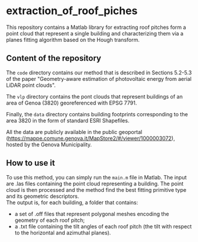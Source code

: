 # extraction_of_roof_piches

This repository contains a Matlab library for extracting roof pitches form a point cloud that represent a single building and characterizing them via a planes fitting algorithm based on the Hough transform. 

## Content of the repository

The ```code``` directory contains our method that is described in Sections 5.2-5.3 of the paper "Geometry-aware estimation of photovoltaic energy from aerial LiDAR point clouds".

The ```vlp``` directory contains the pont clouds that represent buildings of an area of Genoa (3820) georeferenced with EPSG 7791. 

Finally, the ```data``` directory contains building footprints corresponding to the area 3820 in the form of standard ESRI Shapefiles.

All the data are publicly available in the public geoportal (https://mappe.comune.genova.it/MapStore2/#/viewer/1000003072), hosted by the Genova Municipality.


## How to use it
To use this method, you can simply run the ```main.m``` file in Matlab. 
The input are .las files containing the point cloud representing a building. 
The point cloud is then processed and the method find the best fitting primitive type and its geometric descriptors.  
The output is, for each building, a folder that contains:
- a set of .off files that represent polygonal meshes encoding the geometry of each roof pitch;
- a .txt file containing the tilt angles of each roof pitch (the tilt with respect to the horizontal and azimuthal planes).
